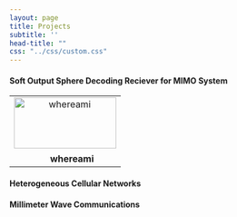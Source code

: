 ```yaml
---
layout: page
title: Projects
subtitle: ''
head-title: ""
css: "../css/custom.css"
---
```


#### Soft Output Sphere Decoding Reciever for MIMO System
<table id="repo-table">
<tbody>
<tr>
    <td id="whereami"><center>
      <a><img alt="whereami" width="180" height="90" style="object-fit: contain;" src="data/model111(2).pdf"></a>
      <div style="margin-top: 0.5rem"><i class="fa fa-star"></i><span class="stars" style="margin-right: 1rem; margin-left: 0.5rem"></span><b>whereami</b></div>
      <a class="repo-description"></a>
    </center></td>
</tr>
</tbody>
</table>


#### Heterogeneous Cellular Networks

#### Millimeter Wave Communications







































